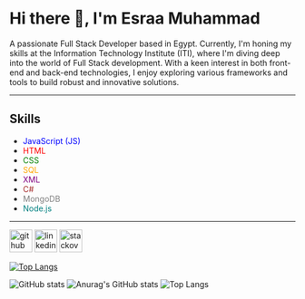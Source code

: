 # Hi there 👋, I'm Esraa Muhammad

A passionate Full Stack Developer based in Egypt. Currently, I'm honing my skills at the Information Technology Institute (ITI), where I'm diving deep into the world of Full Stack development. With a keen interest in both front-end and back-end technologies, I enjoy exploring various frameworks and tools to build robust and innovative solutions.

---

## Skills

- <span style="color:blue">JavaScript (JS)</span>
- <span style="color:red">HTML</span>
- <span style="color:green">CSS</span>
- <span style="color:orange">SQL</span>
- <span style="color:purple">XML</span>
- <span style="color:brown">C#</span>
- <span style="color:grey">MongoDB</span>
- <span style="color:teal">Node.js</span>

---

[<img src='https://cdn.jsdelivr.net/npm/simple-icons@3.0.1/icons/github.svg' alt='github' height='40'>](https://github.com/esraashabana)  [<img src='https://cdn.jsdelivr.net/npm/simple-icons@3.0.1/icons/linkedin.svg' alt='linkedin' height='40'>](https://www.linkedin.com/in/esraa-shabana/)  [<img src='https://cdn.jsdelivr.net/npm/simple-icons@3.0.1/icons/stackoverflow.svg' alt='stackoverflow' height='40'>](https://stackoverflow.com/users/23559933/esraamuh)  

[![Top Langs](https://github-readme-stats.vercel.app/api/top-langs/?username=esraashabana&layout=compact&theme=radical)](https://github.com/anuraghazra/github-readme-stats)

![GitHub stats](https://github-readme-stats.vercel.app/api?username=esraashabana&show_icons=true&count_private=true&theme=radical)
![Anurag's GitHub stats](https://github-readme-stats.vercel.app/api?username=esraashabana&show=reviews,discussions_started,discussions_answered,prs_merged,prs_merged_percentage)
![Top Langs](https://github-readme-stats.vercel.app/api/top-langs/?username=esraashabana&langs_count=8)
